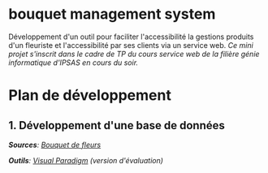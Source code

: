 # bouquet management system
Développement d'un outil pour faciliter l'accessibilité la gestions produits d'un fleuriste et l'accessibilité par ses clients via un service web.
*Ce mini projet s'inscrit dans le cadre de TP du cours service web  de la filière génie informatique d'IPSAS en cours du soir.*

# Plan de développement
## 1. Développement d'une base de données
***Sources**: [Bouquet de fleurs](https://fr.wikipedia.org/wiki/Bouquet_de_fleurs)*

***Outils**: [Visual Paradigm](https://www.visual-paradigm.com/) (version d'évaluation)*
